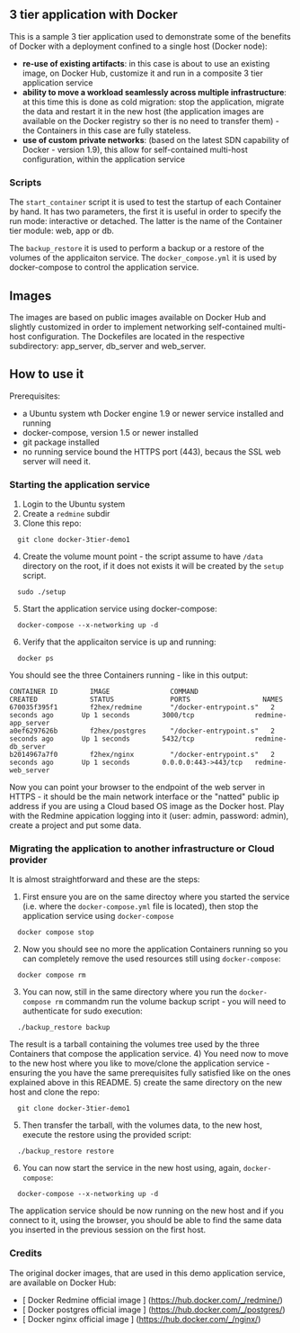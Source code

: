 ## 3 tier application with Docker
This is a sample 3 tier application used to demonstrate some of the benefits of Docker with a deployment confined to a single host (Docker node):
* **re-use of existing artifacts**: in this case is about to use an existing image, on Docker Hub, customize it and run in a composite 3 tier application service
* **ability to move a workload seamlessly across multiple infrastructure**: at this time this is done as cold migration: stop the application, migrate the data and restart it in the new host (the application images are available on the Docker registry so ther is no need to transfer them) - the Containers in this case are fully stateless.
* **use of custom private networks**: (based on the latest SDN capability of Docker - version 1.9), this allow for self-contained multi-host configuration, within the application service

### Scripts
The `start_container` script it is used to test the startup of each Container by hand. It has two parameters, the first it is useful in order to specify the run mode: interactive or detached. The latter is the name of the Container tier module: web, app or db.

The `backup_restore` it is used to perform a backup or a restore of the volumes of the applicaiton service.
The `docker_compose.yml` it is used by docker-compose to control the application service.

## Images
The images are based on public images available on Docker Hub and slightly customized in order to implement networking self-contained multi-host configuration. The Dockefiles are located in the respective subdirectory: app_server, db_server and web_server.

## How to use it
Prerequisites:
* a Ubuntu system wth Docker engine 1.9 or newer service installed and running
* docker-compose, version 1.5 or newer installed
* git package installed
* no running service bound the HTTPS port (443), becaus the SSL web server will need it.

### Starting the application service
1) Login to the Ubuntu system
2) Create a `redmine` subdir
3) Clone this repo:
```
  git clone docker-3tier-demo1
```
4) Create the volume mount point - the script assume to have `/data` directory on the root, if it does not exists it will be created by the `setup` script.
```
  sudo ./setup
```
5) Start the application service using docker-compose:
```
  docker-compose --x-networking up -d
```
6) Verify that the applicaiton service is up and running:
```
  docker ps
```
You should see the three Containers running - like in this output:
```
CONTAINER ID        IMAGE               COMMAND                  CREATED             STATUS              PORTS                  NAMES
670035f395f1        f2hex/redmine       "/docker-entrypoint.s"   2 seconds ago       Up 1 seconds        3000/tcp               redmine-app_server
a0ef6297626b        f2hex/postgres      "/docker-entrypoint.s"   2 seconds ago       Up 1 seconds        5432/tcp               redmine-db_server
b2014967a7f0        f2hex/nginx         "/docker-entrypoint.s"   2 seconds ago       Up 1 seconds        0.0.0.0:443->443/tcp   redmine-web_server
```
Now you can point your browser to the endpoint of the web server in HTTPS - it should be the main network interface or the "natted" public ip address if you are using a Cloud based OS image as the Docker host.
Play with the Redmine appication logging into it (user: admin, password: admin), create a project and put some data.

### Migrating the application to another infrastructure or Cloud provider
It is almost straightforward and these are the steps:
1) First ensure you are on the same directoy where you started the service (i.e. where the `docker-compose.yml` file is located), then stop the application service using `docker-compose`
```
  docker compose stop
```
2) Now you should see no more the application Containers running so you can completely remove the used resources still using `docker-compose`:
```
  docker compose rm
```
3) You can now, still in the same directory where you run the `docker-compose rm` commandm run the volume backup script - you will need to authenticate for sudo execution:
```
  ./backup_restore backup
```
The result is a tarball containing the volumes tree used by the three Containers that compose the application service.
4) You need now to move to the new host where you like to move/clone the application service - ensuring the you have the same prerequisites fully satisfied like on the ones explained above in this README.
5) create the same directory on the new host and clone the repo:
```
  git clone docker-3tier-demo1
```

5) Then transfer the tarball, with the volumes data, to the new host, execute the restore using the provided script:
```
  ./backup_restore restore
```
6) You can now start the service in the new host using, again, `docker-compose`:
```
  docker-compose --x-networking up -d
```
The application service should be now running on the new host and if you connect to it, using the browser, you should be able to find the same data you inserted in the previous session on the first host.

### Credits
The original docker images, that are used in this demo application service, are available on Docker Hub:
* [ Docker Redmine official image ] (https://hub.docker.com/_/redmine/)
* [ Docker postgres official image ] (https://hub.docker.com/_/postgres/)
* [ Docker nginx official image ] (https://hub.docker.com/_/nginx/)



